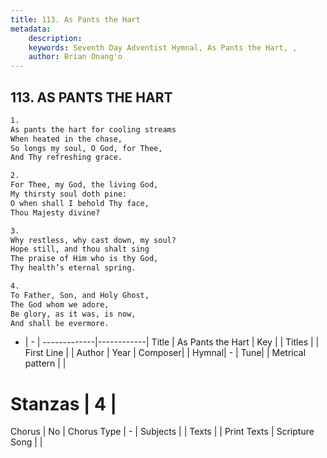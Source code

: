 ```yaml
---
title: 113. As Pants the Hart
metadata:
    description: 
    keywords: Seventh Day Adventist Hymnal, As Pants the Hart, , 
    author: Brian Onang'o
---
```



## 113. AS PANTS THE HART

```txt
1.
As pants the hart for cooling streams
When heated in the chase,
So longs my soul, O God, for Thee,
And Thy refreshing grace.

2.
For Thee, my God, the living God,
My thirsty soul doth pine:
O when shall I behold Thy face,
Thou Majesty divine?

3.
Why restless, why cast down, my soul?
Hope still, and thou shalt sing
The praise of Him who is thy God,
Thy health’s eternal spring.

4.
To Father, Son, and Holy Ghost,
The God whom we adore,
Be glory, as it was, is now,
And shall be evermore.
```

- |   -  |
-------------|------------|
Title | As Pants the Hart |
Key |  |
Titles |  |
First Line |  |
Author | 
Year | 
Composer|  |
Hymnal|  - |
Tune|  |
Metrical pattern | |
# Stanzas | 4 |
Chorus | No |
Chorus Type | - |
Subjects |  |
Texts |  |
Print Texts | 
Scripture Song |  |
  
